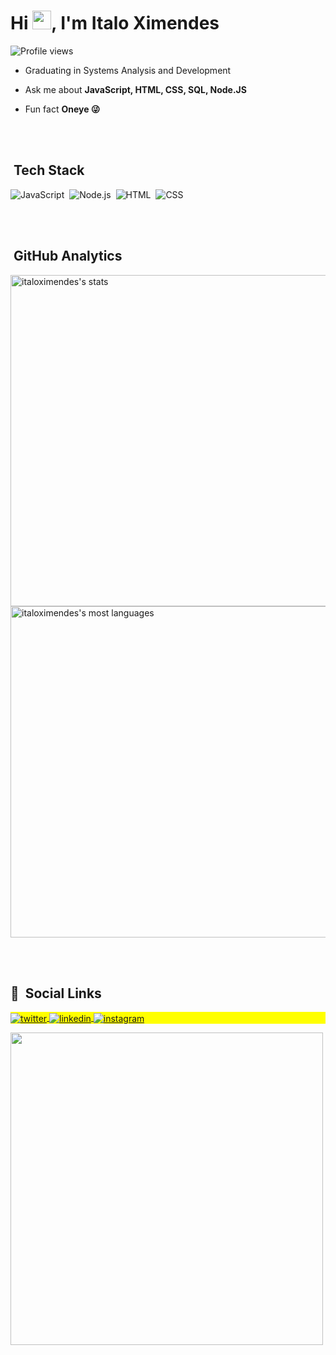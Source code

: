 
<h1 align="left">Hi <img src="https://raw.githubusercontent.com/kaueMarques/kaueMarques/master/hi.gif" width="30px">, I'm Italo Ximendes</h1>
<p align="left"> <img src="https://komarev.com/ghpvc/?username=italoximendes&color=yellow" alt="Profile views" /> </p>

-  Graduating in Systems Analysis and Development

-  Ask me about **JavaScript, HTML, CSS, SQL, Node.JS**

-  Fun fact **Oneye 😜**

<br><br>

##  &nbsp;Tech Stack

![JavaScript](https://img.shields.io/badge/-JavaScript-05122A?style=flat&logo=javascript)&nbsp;
![Node.js](https://img.shields.io/badge/-Node.js-05122A?style=flat&logo=node.js)&nbsp;
![HTML](https://img.shields.io/badge/-HTML-05122A?style=flat&logo=HTML5)&nbsp;
![CSS](https://img.shields.io/badge/-CSS-05122A?style=flat&logo=CSS3&logoColor=1572B6)&nbsp;

<br><br>

##  &nbsp;GitHub Analytics

<p align="left">
<img width="530em" src="https://github-readme-stats.vercel.app/api?username=italoximendes&show_icons=true&theme=vision-friendly-dark" alt="italoximendes's stats"/>
<img width="530em" src="https://github-readme-stats.vercel.app/api/top-langs/?username=italoximendes&layout=compact&theme=vision-friendly-dark" alt="italoximendes's most languages"/>
</p>

<br><br>

## ‍🦲 &nbsp;Social Links

<p align="left" style="background:yellow">
<a href="https://twitter.com/italoximendes" target="_blank">
  <img align="center" src="https://img.shields.io/badge/-italoximendes-05122A?style=flat&logo=twitter" alt="twitter"/>  
</a>
<a href="https://linkedin.com/in/italomalta" target="_blank">
  <img align="center" src="https://img.shields.io/badge/-italomalta-05122A?style=flat&logo=linkedin" alt="linkedin"/>
</a>
<a href="https://instagram.com/italomalta" target="_blank">
 <img align="center" src="https://img.shields.io/badge/-italomalta-05122A?style=flat&logo=instagram" alt="instagram"/>
</a>
</p>

<img width="500em" src="https://github-readme-twitter-gazf.vercel.app/api?id=italoximendes&layout=wide&show_reply=off&show_retweet=off" />
